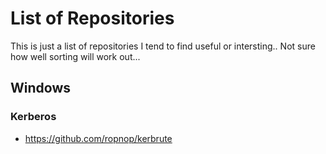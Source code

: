 # List of Repositories

This is just a list of repositories I tend to find useful or intersting.. Not sure how well sorting will work out...



## Windows

### Kerberos

- https://github.com/ropnop/kerbrute
